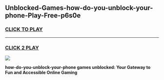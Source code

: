 
## Unblocked-Games-how-do-you-unblock-your-phone-Play-Free-p6s0e
<h3>
<a href="https://premium76.site?title=how-do-you-unblock-your-phone&ref=18A1">CLICK TO PLAY</a></h3>
<hr>

<h3>
<a href="https://premium76.site?title=how-do-you-unblock-your-phone&ref=18A1">CLICK 2 PLAY</a>
  
</h3>

<a href="https://premium76.site?title=how-do-you-unblock-your-phone&ref=18A1"><img src="https://clearcache.store/games.png"></a>


**how-do-you-unblock-your-phone games unblocked: Your Gateway to Fun and Accessible Online Gaming**
